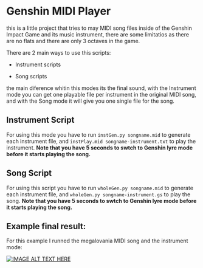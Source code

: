 # Genshin MIDI Player

this is a little project that tries to may MIDI song files inside of the Genshin Impact Game and its music instrument, there are some limitatios as there are no flats and there are only 3 octaves in the game.


There are 2 main ways to use this scripts:

* Instrument scripts

* Song scripts

the main diference whitin this modes its the final sound, with the Instrument mode you can get one playable file per instrument in the original MIDI song, and with the Song mode it will give you one single file for the song.

  

## Instrument Script

For using this mode you have to run `instGen.py songname.mid` to generate each instrument file, and `instPlay.mid songname-instrument.txt` to play the instrument. **Note that you have 5 seconds to swtch to Genshin lyre mode before it starts playing the song.**
## Song Script

For using this script you have to run `wholeGen.py songname.mid` to generate each instrument file, and `wholeGen.py songname-instrument.gs` to play the song. **Note that you have 5 seconds to swtch to Genshin lyre mode before it starts playing the song.**

## Example final result:

For this example I runned the megalovania MIDI song and the instrument mode:

[![IMAGE ALT TEXT HERE](https://img.youtube.com/vi/yMC8xY8uUIU/0.jpg)](https://www.youtube.com/watch?v=yMC8xY8uUIU)
